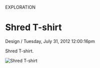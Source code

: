 <p class="type">EXPLORATION</p>

# Shred T-shirt

<p class="meta">Design  /  Tuesday, July 31, 2012 12:00:16pm</p>

Shred T-shirt.

![Shred T-shirt](https://farooq-agent.web.app/assets/images/works/large/mq4dHLsK_work_image.jpg)
